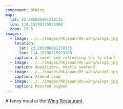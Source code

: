 ```yaml
---
component: 05Wing
map:
  lat: 22.285006891218135
  lon: 114.15298775923988
  zoom: 13.5
images:
  - image: ../../images/hkjapan/05-wing/wing1.jpg
    location:
      lat: 22.285006891218135
      lon: 114.15298775923988
    caption: A sweet and refreshing tea to start
  - image: ../../images/hkjapan/05-wing/wing2.jpg
    caption: Appetizers, mostly seafood
  - image: ../../images/hkjapan/05-wing/wing3.jpg
    caption: Almond soup
  - image: ../../images/hkjapan/05-wing/wing4.jpg
    caption: Roasted pigeon
---
```


A fancy meal at the [Wing Restaurant](https://wingrestaurant.hk/).